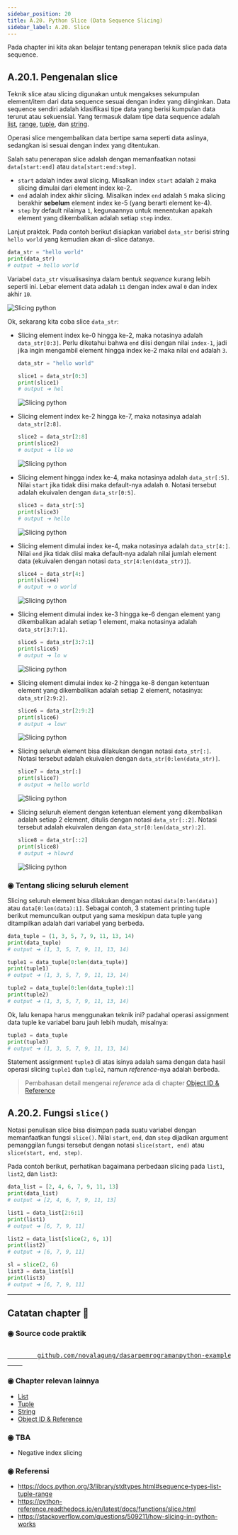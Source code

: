 ```yaml
---
sidebar_position: 20
title: A.20. Python Slice (Data Sequence Slicing)
sidebar_label: A.20. Slice
---
```


Pada chapter ini kita akan belajar tentang penerapan teknik slice pada data sequence.

## A.20.1. Pengenalan slice

Teknik slice atau slicing digunakan untuk mengakses sekumpulan element/item dari data sequence sesuai dengan index yang diinginkan. Data sequence sendiri adalah klasifikasi tipe data yang berisi kumpulan data terurut atau sekuensial. Yang termasuk dalam tipe data sequence adalah [list](/basic/list), [range](/basic/for-range#a92-penerapan-fungsi-range), [tuple](/basic/tuple), dan [string](/basic/string).

Operasi slice mengembalikan data bertipe sama seperti data aslinya, sedangkan isi sesuai dengan index yang ditentukan.

Salah satu penerapan slice adalah dengan memanfaatkan notasi `data[start:end]` atau `data[start:end:step]`.

- `start` adalah index awal slicing. Misalkan index `start` adalah `2` maka slicing dimulai dari element index ke-2.
- `end` adalah index akhir slicing. Misalkan index `end` adalah `5` maka slicing berakhir **sebelum** element index ke-5 (yang berarti element ke-4).
- `step` by default nilainya `1`, kegunaannya untuk menentukan apakah element yang dikembalikan adalah setiap `step` index.

Lanjut praktek. Pada contoh berikut disiapkan variabel `data_str` berisi string `hello world` yang kemudian akan di-slice datanya.

```python
data_str = "hello world"
print(data_str)
# output ➜ hello world
```

Variabel `data_str` visualisasinya dalam bentuk *sequence* kurang lebih seperti ini. Lebar element data adalah `11` dengan index awal `0` dan index akhir `10`.

![Slicing python](img/slice-1.png)

Ok, sekarang kita coba slice `data_str`:

- Slicing element index ke-0 hingga ke-2, maka notasinya adalah `data_str[0:3]`. Perlu diketahui bahwa `end` diisi dengan nilai `index-1`, jadi jika ingin mengambil element hingga index ke-2 maka nilai `end` adalah `3`.

    ```python
    data_str = "hello world"

    slice1 = data_str[0:3]
    print(slice1)
    # output ➜ hel
    ```

    ![Slicing python](img/slice-2.png)

- Slicing element index ke-2 hingga ke-7, maka notasinya adalah `data_str[2:8]`.

    ```python
    slice2 = data_str[2:8]
    print(slice2)
    # output ➜ llo wo
    ```

    ![Slicing python](img/slice-3.png)

- Slicing element hingga index ke-4, maka notasinya adalah `data_str[:5]`. Nilai `start` jika tidak diisi maka default-nya adalah `0`. Notasi tersebut adalah ekuivalen dengan `data_str[0:5]`.

    ```python
    slice3 = data_str[:5]
    print(slice3)
    # output ➜ hello
    ```

    ![Slicing python](img/slice-4.png)

- Slicing element dimulai index ke-4, maka notasinya adalah `data_str[4:]`. Nilai `end` jika tidak diisi maka default-nya adalah nilai jumlah element data (ekuivalen dengan notasi `data_str[4:len(data_str)]`).

    ```python
    slice4 = data_str[4:]
    print(slice4)
    # output ➜ o world
    ```

    ![Slicing python](img/slice-5.png)

- Slicing element dimulai index ke-3 hingga ke-6 dengan element yang dikembalikan adalah setiap 1 element, maka notasinya adalah `data_str[3:7:1]`.

    ```python
    slice5 = data_str[3:7:1]
    print(slice5)
    # output ➜ lo w
    ```

    ![Slicing python](img/slice-6.png)

- Slicing element dimulai index ke-2 hingga ke-8 dengan ketentuan element yang dikembalikan adalah setiap 2 element, notasinya: `data_str[2:9:2]`.

    ```python
    slice6 = data_str[2:9:2]
    print(slice6)
    # output ➜ lowr
    ```

    ![Slicing python](img/slice-7.png)

- Slicing seluruh element bisa dilakukan dengan notasi `data_str[:]`. Notasi tersebut adalah ekuivalen dengan `data_str[0:len(data_str)]`.

    ```python
    slice7 = data_str[:]
    print(slice7)
    # output ➜ hello world
    ```

    ![Slicing python](img/slice-1.png)

- Slicing seluruh element dengan ketentuan element yang dikembalikan adalah setiap 2 element, ditulis dengan notasi `data_str[::2]`. Notasi tersebut adalah ekuivalen dengan `data_str[0:len(data_str):2]`.

    ```python
    slice8 = data_str[::2]
    print(slice8)
    # output ➜ hlowrd
    ```

    ![Slicing python](img/slice-8.png)

### ◉ Tentang slicing seluruh element

Slicing seluruh element bisa dilakukan dengan notasi `data[0:len(data)]` atau `data[0:len(data):1]`. Sebagai contoh, 3 statement printing tuple berikut memunculkan output yang sama meskipun data tuple yang ditampilkan adalah dari variabel yang berbeda.

```python
data_tuple = (1, 3, 5, 7, 9, 11, 13, 14)
print(data_tuple)
# output ➜ (1, 3, 5, 7, 9, 11, 13, 14)

tuple1 = data_tuple[0:len(data_tuple)]
print(tuple1)
# output ➜ (1, 3, 5, 7, 9, 11, 13, 14)

tuple2 = data_tuple[0:len(data_tuple):1]
print(tuple2)
# output ➜ (1, 3, 5, 7, 9, 11, 13, 14)
```

Ok, lalu kenapa harus menggunakan teknik ini? padahal operasi assignment data tuple ke variabel baru jauh lebih mudah, misalnya:

```python
tuple3 = data_tuple
print(tuple3)
# output ➜ (1, 3, 5, 7, 9, 11, 13, 14)
```

Statement assignment `tuple3` di atas isinya adalah sama dengan data hasil operasi slicing `tuple1` dan `tuple2`, namun *reference*-nya adalah berbeda.

> Pembahasan detail mengenai *reference* ada di chapter [Object ID & Reference](/basic/object-id-reference)

## A.20.2. Fungsi `slice()`

Notasi penulisan slice bisa disimpan pada suatu variabel dengan memanfaatkan fungsi `slice()`. Nilai `start`, `end`, dan `step` dijadikan argument pemanggilan fungsi tersebut dengan notasi `slice(start, end)` atau `slice(start, end, step)`.

Pada contoh berikut, perhatikan bagaimana perbedaan slicing pada `list1`, `list2`, dan `list3`:

```python
data_list = [2, 4, 6, 7, 9, 11, 13]
print(data_list)
# output ➜ [2, 4, 6, 7, 9, 11, 13]

list1 = data_list[2:6:1]
print(list1)
# output ➜ [6, 7, 9, 11]

list2 = data_list[slice(2, 6, 1)]
print(list2)
# output ➜ [6, 7, 9, 11]

sl = slice(2, 6)
list3 = data_list[sl]
print(list3)
# output ➜ [6, 7, 9, 11]
```

---

<div class="section-footnote">

## Catatan chapter 📑

### ◉ Source code praktik

<pre>
    <a href="https://github.com/novalagung/dasarpemrogramanpython-example/tree/master/slice">
        github.com/novalagung/dasarpemrogramanpython-example/../slice
    </a>
</pre>

### ◉ Chapter relevan lainnya

- [List](/basic/list)
- [Tuple](/basic/tuple)
- [String](/basic/string)
- [Object ID & Reference](/basic/object-id-reference)

### ◉ TBA

- Negative index slicing

### ◉ Referensi

- https://docs.python.org/3/library/stdtypes.html#sequence-types-list-tuple-range
- https://python-reference.readthedocs.io/en/latest/docs/functions/slice.html
- https://stackoverflow.com/questions/509211/how-slicing-in-python-works

</div>

